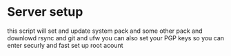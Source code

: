# Server setup

this script will set and update system pack and some other pack and downlowd rsync and git and ufw
you can also set your PGP keys so you can enter securly and fast 
set up root acount  

